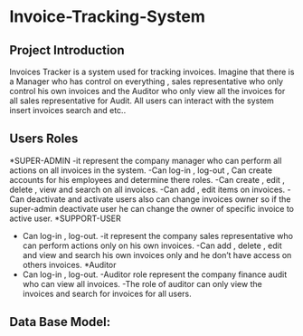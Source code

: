 # Invoice-Tracking-System
## Project Introduction
Invoices Tracker is a system used for tracking invoices.
Imagine that there is a Manager who has control on everything  ,
sales representative who only control his own invoices and 
the Auditor who only view all the invoices for all sales representative for Audit.
All users can interact with the system insert invoices search and etc..

## Users Roles

*SUPER-ADMIN
  -it represent the company manager who can perform all actions on all invoices in the system.
  -Can log-in , log-out , Can create accounts for his employees and determine there roles.
  -Can create , edit , delete , view and search on all invoices.
  -Can add , edit items on invoices.
  -Can deactivate and activate users also can change invoices owner so if the super-admin deactivate user he can change the owner of specific invoice to active user. 
*SUPPORT-USER
  - Can log-in , log-out.
  -it represent the company sales representative who can perform actions only on his own invoices.
  -Can add , delete , edit and view and search his own invoices only and he don’t have access on others invoices.
*Auditor
  - Can log-in , log-out.
  -Auditor role represent the company finance audit who can view all invoices.
  -The role of auditor can only view the invoices and search for invoices for all users.

## Data Base Model:


